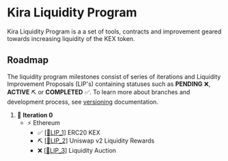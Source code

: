 # Kira Liquidity Program

Kira Liquidity Program is a a set of tools, contracts and improvement geared towards increasing liquidity of the KEX token.

## Roadmap

The liquidity program milestones consist of series of iterations and Liquidity Improvement Proposals (LIP's) containing statuses such as **PENDING** :x:, **ACTIVE** :pick: or **COMPLETED** :white_check_mark:. 
To learn more about branches and development process, see [versioning](../versioning.md) documentation.

1. :link: **Iteration 0**
   * :zap: Ethereum
      * :white_check_mark: [[:bookmark:LIP_1]](./lip_1.md) ERC20 KEX
      * :pick: [[:bookmark:LIP_2]](./lip_2.md) Uniswap v2 Liquidity Rewards
      * :x: [[:bookmark:LIP_3]](./lip_3.md) Liquidity Auction



